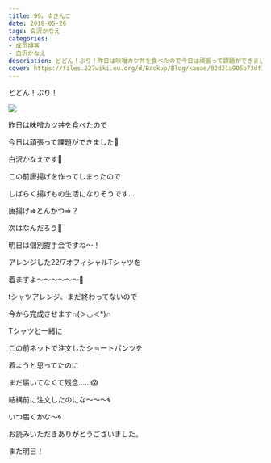 ```yaml
---
title: 99。ゆきんこ
date: 2018-05-26
tags: 白沢かなえ
categories: 
- 成员博客
- 白沢かなえ
description: どどん！ぶり！昨日は味噌カツ丼を食べたので今日は頑張って課題ができました🐶白沢かなえです🌷この前唐揚げを作ってしまったのでし...
cover: https://files.227wiki.eu.org/d/Backup/Blog/kanae/82d21a905b73df16417b877ea6b39.jpg 
---
```










どどん！ぶり！



![](https://files.227wiki.eu.org/d/Backup/Blog/kanae/82d21a905b73df16417b877ea6b39.jpg)





昨日は味噌カツ丼を食べたので

今日は頑張って課題ができました🐶




白沢かなえです🌷









この前唐揚げを作ってしまったので

しばらく揚げもの生活になりそうです…







唐揚げ⇒とんかつ⇒？




次はなんだろう🤔



















明日は個別握手会ですね〜！







アレンジした22/7オフィシャルTシャツを

着ますよ〜〜〜〜〜〜🌷








tシャツアレンジ、まだ終わってないので

今から完成させます∩(＞◡＜*)∩









Tシャツと一緒に

この前ネットで注文したショートパンツを

着ようと思ってたのに

まだ届いてなくて残念……😱








結構前に注文したのにな〜〜〜🌀


いつ届くかな〜🌀













お読みいただきありがとうございました。


また明日！


